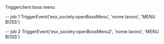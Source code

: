 Triggerclient boss menu 

-- job 1
TriggerEvent('esx_society:openBossMenu', 'nome lavoro', 'MENU BOSS')

-- job 2
TriggerEvent('esx_society:openBossMenu2', 'nome lavoro', 'MENU BOSS')
